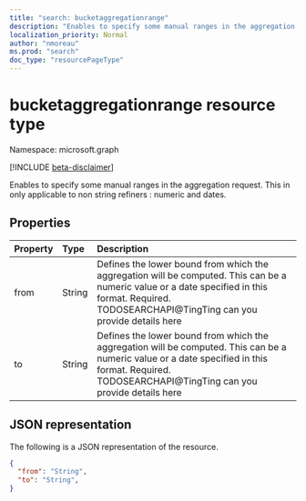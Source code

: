 ```yaml
---
title: "search: bucketaggregationrange"
description: "Enables to specify some manual ranges in the aggregation request. This in only applicable to non string refiners : numeric and dates."
localization_priority: Normal
author: "nmoreau"
ms.prod: "search"
doc_type: "resourcePageType"
---
```


# bucketaggregationrange resource type

Namespace: microsoft.graph

[!INCLUDE [beta-disclaimer](../../includes/beta-disclaimer.md)]

Enables to specify some manual ranges in the aggregation request. This in only applicable to non string refiners : numeric and dates.

## Properties

| Property     | Type        | Description |
|:-------------|:------------|:------------|
|from|String| Defines the lower bound from which the aggregation will be computed. This can be a numeric value or a date specified in this format. Required. TODOSEARCHAPI@TingTing can you provide details here  |
|to|String| Defines the lower bound from which the aggregation will be computed. This can be a numeric value or a date specified in this format. Required. TODOSEARCHAPI@TingTing can you provide details here |

## JSON representation

The following is a JSON representation of the resource.

```json
{
  "from": "String",
  "to": "String",  
}
```

